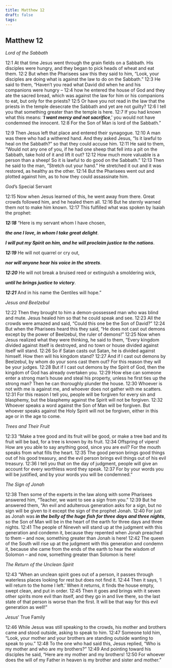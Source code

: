 ```yaml
---
title: Matthew 12
draft: false
tags:
---
```


## Matthew 12
_Lord of the Sabbath_

12:1 At that time Jesus went through the grain fields on a Sabbath. His disciples were hungry, and they began to pick heads of wheat and eat them. 12:2 But when the Pharisees saw this they said to him, “Look, your disciples are doing what is against the law to do on the Sabbath.” 12:3 He said to them, “Haven’t you read what David did when he and his companions were hungry – 12:4 how he entered the house of God and they ate the sacred bread, which was against the law for him or his companions to eat, but only for the priests? 12:5 Or have you not read in the law that the priests in the temple desecrate the Sabbath and yet are not guilty? 12:6 I tell you that something greater than the temple is here. 12:7 If you had known what this means: ‘**_I want mercy and not sacrifice_**,’ you would not have condemned the innocent. 12:8 For the Son of Man is lord of the Sabbath.”

12:9 Then Jesus left that place and entered their synagogue. 12:10 A man was there who had a withered hand. And they asked Jesus, “Is it lawful to heal on the Sabbath?” so that they could accuse him. 12:11 He said to them, “Would not any one of you, if he had one sheep that fell into a pit on the Sabbath, take hold of it and lift it out? 12:12 How much more valuable is a person than a sheep! So it is lawful to do good on the Sabbath.” 12:13 Then he said to the man, “Stretch out your hand.” He stretched it out and it was restored, as healthy as the other. 12:14 But the Pharisees went out and plotted against him, as to how they could assassinate him.

_God_’s Special Servant

12:15 Now when Jesus learned of this, he went away from there. Great crowds followed him, and he healed them all. 12:16 But he sternly warned them not to make him known. 12:17 This fulfilled what was spoken by Isaiah the prophet:

**_12:18_** “Here is my servant whom I have chosen,

**_the one I love, in whom I take great delight_**.

**_I will put my Spirit on him, and he will proclaim justice to the nations_**.

**_12:19_** He will not quarrel or cry out,

**_nor will anyone hear his voice in the streets_**.

**_12:20_** He will not break a bruised reed or extinguish a smoldering wick,

**_until he brings justice to victory_**.

**_12:21_** And in his name the Gentiles will hope.”

_Jesus and Beelzebul_

12:22 Then they brought to him a demon-possessed man who was blind and mute. Jesus healed him so that he could speak and see. 12:23 All the crowds were amazed and said, “Could this one be the Son of David?” 12:24 But when the Pharisees heard this they said, “He does not cast out demons except by the power of Beelzebul, the ruler of demons!” 12:25 Now when Jesus realized what they were thinking, he said to them, “Every kingdom divided against itself is destroyed, and no town or house divided against itself will stand. 12:26 So if Satan casts out Satan, he is divided against himself. How then will his kingdom stand? 12:27 And if I cast out demons by Beelzebul, by whom do your sons cast them out? For this reason they will be your judges. 12:28 But if I cast out demons by the Spirit of God, then the kingdom of God has already overtaken you. 12:29 How else can someone enter a strong man’s house and steal his property, unless he first ties up the strong man? Then he can thoroughly plunder the house. 12:30 Whoever is not with me is against me, and whoever does not gather with me scatters. 12:31 For this reason I tell you, people will be forgiven for every sin and blasphemy, but the blasphemy against the Spirit will not be forgiven. 12:32 Whoever speaks a word against the Son of Man will be forgiven. But whoever speaks against the Holy Spirit will not be forgiven, either in this age or in the age to come.

_Trees and Their Fruit_

12:33 “Make a tree good and its fruit will be good, or make a tree bad and its fruit will be bad, for a tree is known by its fruit. 12:34 Offspring of vipers! How are you able to say anything good, since you are evil? For the mouth speaks from what fills the heart. 12:35 The good person brings good things out of his good treasury, and the evil person brings evil things out of his evil treasury. 12:36 I tell you that on the day of judgment, people will give an account for every worthless word they speak. 12:37 For by your words you will be justified, and by your words you will be condemned.”

_The Sign of Jonah_

12:38 Then some of the experts in the law along with some Pharisees answered him, “Teacher, we want to see a sign from you.” 12:39 But he answered them, “An evil and adulterous generation asks for a sign, but no sign will be given to it except the sign of the prophet Jonah. 12:40 For just as Jonah was **_in the belly of the huge fish_** _**for three days and three nights**_, so the Son of Man will be in the heart of the earth for three days and three nights. 12:41 The people of Nineveh will stand up at the judgment with this generation and condemn it, because they repented when Jonah preached to them – and now, something greater than Jonah is here! 12:42 The queen of the South will rise up at the judgment with this generation and condemn it, because she came from the ends of the earth to hear the wisdom of Solomon – and now, something greater than Solomon is here!

_The Return of the Unclean Spirit_

12:43 “When an unclean spirit goes out of a person, it passes through waterless places looking for rest but does not find it. 12:44 Then it says, ‘I will return to the home I left.’ When it returns, it finds the house empty, swept clean, and put in order. 12:45 Then it goes and brings with it seven other spirits more evil than itself, and they go in and live there, so the last state of that person is worse than the first. It will be that way for this evil generation as well!”

_Jesus_’ True Family

12:46 While Jesus was still speaking to the crowds, his mother and brothers came and stood outside, asking to speak to him. 12:47 Someone told him, “Look, your mother and your brothers are standing outside wanting to speak to you.” 12:48 To the one who had said this, Jesus replied, “Who is my mother and who are my brothers?” 12:49 And pointing toward his disciples he said, “Here are my mother and my brothers! 12:50 For whoever does the will of my Father in heaven is my brother and sister and mother.”
